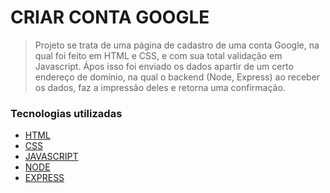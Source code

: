 # CRIAR CONTA GOOGLE

<!-- <img src="./nlw-heat-impulse-logo.png" alt="Imagem Logo"> -->

> Projeto se trata de uma página de cadastro de uma conta Google, na qual foi feito em HTML e CSS, e com sua total validação em Javascript. Ápos isso foi enviado os dados apartir de um certo endereço de domínio, na qual o backend (Node, Express) ao receber os dados, faz a impressão deles e retorna uma confirmação.
<!-- > O projeto consiste em...-->

### Tecnologias utilizadas
* [HTML](https://developer.mozilla.org/pt-BR/docs/Web/HTML)
* [CSS](https://developer.mozilla.org/pt-BR/docs/Web/CSS)
* [JAVASCRIPT](https://developer.mozilla.org/pt-BR/docs/Web/JavaScript)
* [NODE](https://nodejs.org/en/)
* [EXPRESS](https://expressjs.com/pt-br/)